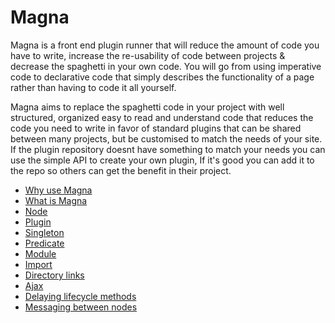# Magna

Magna is a front end plugin runner that will reduce the amount of code you have to write, increase the 
re-usability of code between projects & decrease the spaghetti in your own code. You will go from using imperative 
code to declarative code that simply describes the functionality of a page rather than having to code it all 
yourself.

Magna aims to replace the spaghetti code in your project with well structured, organized easy to read and understand 
code that reduces the code you need to write in favor of standard plugins that can be shared between many projects, 
but be customised to match the needs of your site. If the plugin repository doesnt have something to match your 
needs you can use the simple API to create your own plugin, If it's good you can add it to the repo so others can get
 the benefit in their project.

* [Why use Magna](./01_Why_use_magna.md)
* [What is Magna](./02_What_is_magna.md)
* [Node](./03_Node.md)
* [Plugin](./04_Plugin.md)
* [Singleton](./05_Singleton.md)
* [Predicate](./06_Predicate.md)
* [Module](./07_Module.md)
* [Import](./08_Import.md)
* [Directory links](./09_Directory_links.md)
* [Ajax](./10_Ajax.md)
* [Delaying lifecycle methods](./11_Delaying_lifecycle_methods.md)
* [Messaging between nodes](./12_Messaging_between_nodes.md)
